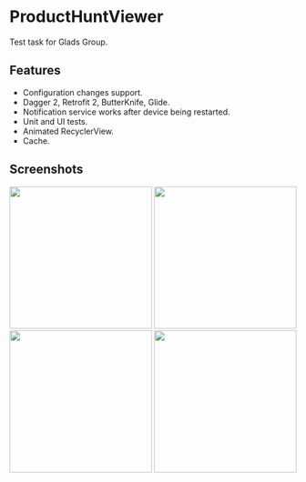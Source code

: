 # ProductHuntViewer
Test task for Glads Group.
## Features
* Configuration changes support.
* Dagger 2, Retrofit 2, ButterKnife, Glide.
* Notification service works after device being restarted.
* Unit and UI tests.
* Animated RecyclerView.
* Cache.

## Screenshots
<img src="http://puu.sh/uFpVa/4732436e53.png" width="250"/>
<img src="http://puu.sh/uFqhb/3510c58fed.png" width="250"/>

<img src="http://puu.sh/uFqiq/67296603f4.png" width="250"/>
<img src="http://puu.sh/uFHGP/e0b5c66c76.png" width="250"/>